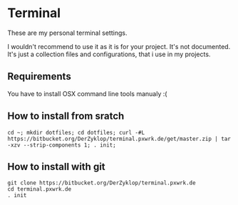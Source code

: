 # Terminal

These are my personal terminal settings.

I wouldn't recommend to use it as it is for your project. It's not documented.
It's just a collection files and configurations, that i use in my projects.

## Requirements

You have to install OSX command line tools manualy :(

## How to install from sratch

```
cd ~; mkdir dotfiles; cd dotfiles; curl -#L https://bitbucket.org/DerZyklop/terminal.pxwrk.de/get/master.zip | tar -xzv --strip-components 1; . init;
```

## How to install with git
```
git clone https://bitbucket.org/DerZyklop/terminal.pxwrk.de
cd terminal.pxwrk.de
. init
```
